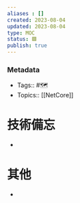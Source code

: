```yaml
---
aliases : []
created: 2023-08-04
updated: 2023-08-04
type: MOC
status: 🟩
publish: true
---
```

### Metadata
- Tags:: #🗺️
- Topics:: [[NetCore]]

# 技術備忘
- 
# 其他
- 